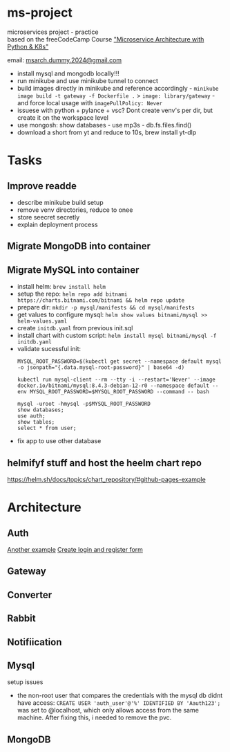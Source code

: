 # ms-project
microservices project - practice  
based on the freeCodeCamp Course ["Microservice Architecture with Python & K8s"](https://www.youtube.com/watch?v=hmkF77F9TLw)

email: msarch.dummy.2024@gmail.com

- install mysql and mongodb locally!!!
- run minikube and use minikube tunnel to connect
- build images directly in minikube and reference accordingly - `minikube image build -t gateway -f Dockerfile .` > `image: library/gateway` - and force local usage with `imagePullPolicy: Never`
- issuese with python + pylance + vsc? Dont create venv's per dir, but create it on the workspace level
- use mongosh: show databases - use mp3s - db.fs.files.find()
- download a short from yt and reduce to 10s, brew install yt-dlp


# Tasks


## Improve readde
- describe minikube build setup
- remove venv directories, reduce to onee
- store seecret secretly
- explain deployment process


## Migrate MongoDB into container
## Migrate MySQL into container

- install helm: `brew install helm`
- setup the repo: `helm repo add bitnami https://charts.bitnami.com/bitnami && helm repo update`
- prepare dir: `mkdir -p mysql/manifests && cd mysql/manifests`
- get values to configure mysql: `helm show values bitnami/mysql >> helm-values.yaml`
- create `initdb.yaml` from previous init.sql
- install chart with custom script: `helm install mysql bitnami/mysql -f initdb.yaml`
- validate sucessful init: 
    ```
    MYSQL_ROOT_PASSWORD=$(kubectl get secret --namespace default mysql -o jsonpath="{.data.mysql-root-password}" | base64 -d)

    kubectl run mysql-client --rm --tty -i --restart='Never' --image  docker.io/bitnami/mysql:8.4.3-debian-12-r0 --namespace default --env MYSQL_ROOT_PASSWORD=$MYSQL_ROOT_PASSWORD --command -- bash

    mysql -uroot -hmysql -p$MYSQL_ROOT_PASSWORD
    show databases;
    use auth; 
    show tables;
    select * from user;
    ```
- fix app to use other database

## helmifyf stuff and host the heelm chart repo
https://helm.sh/docs/topics/chart_repository/#github-pages-example


# Architecture

## Auth
[Another example](https://www.kdnuggets.com/2021/02/deploy-flask-api-kubernetes-connect-micro-services.html)
[Create login and register form](https://codeshack.io/login-system-python-flask-mysql/)

## Gateway
## Converter
## Rabbit
## Notifiication
## Mysql
setup issues
- the non-root user that compares the credentials with the mysql db didnt have access: `CREATE USER 'auth_user'@'%' IDENTIFIED BY 'Aauth123';` was set to @localhost, which only allows access from the same machine. After fixing this, i needed to remove the pvc.
## MongoDB